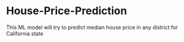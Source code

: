 # House-Price-Prediction
This ML model will try to predict median house price in any district for California state
